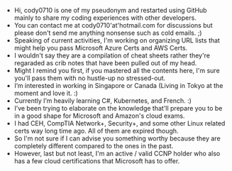 - Hi, cody0710 is one of my pseudonym and restarted using GitHub mainly to share my coding experiences with other developers.
- You can contact me at cody0710'at'hotmail.com for discussions but please don't send me anything nonsense such as cold emails. ;)
- Speaking of current activities, I'm working on organizing URL lists that might help you pass Microsoft Azure Certs and AWS Certs.
- I wouldn't say they are a compilation of cheat sheets rather they're regaraded as crib notes that have been pulled out of my head.
- Might I remind you first, if you mastered all the contents here, I'm sure you'll pass them with no hustle-up no stressed-out.
- I’m interested in working in Singapore or Canada (Living in Tokyo at the moment and love it. :)
- Currently I’m heavily learning C#, Kubernetes, and French. :)
- I’ve been trying to elaborate on the knowledge that'll prepare you to be in a good shape for Microsoft and Amazon's cloud exams.
- I had CEH, CompTIA Network+, Security+, and some other Linux related certs way long time ago. All of them are expired though. 
- So I'm not sure if I can advise you something worthy because they are completely different compared to the ones in the past.
- However, last but not least, I'm an active / valid CCNP holder who also has a few cloud certifications that Microsoft has to offer.

<!---
cody0710/cody0710 is a ✨ special ✨ repository because its `README.md` (this file) appears on your GitHub profile.
You can click the Preview link to take a look at your changes.
--->
